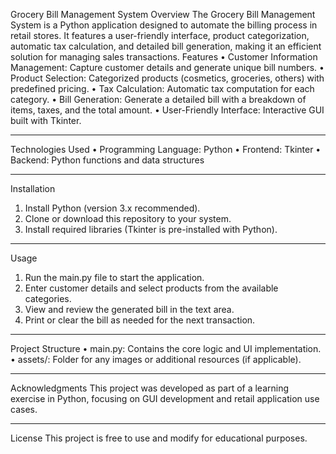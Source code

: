 Grocery Bill Management System
Overview
The Grocery Bill Management System is a Python application designed to automate the billing process in retail stores. It features a user-friendly interface, product categorization, automatic tax calculation, and detailed bill generation, making it an efficient solution for managing sales transactions.
Features
•	Customer Information Management: Capture customer details and generate unique bill numbers.
•	Product Selection: Categorized products (cosmetics, groceries, others) with predefined pricing.
•	Tax Calculation: Automatic tax computation for each category.
•	Bill Generation: Generate a detailed bill with a breakdown of items, taxes, and the total amount.
•	User-Friendly Interface: Interactive GUI built with Tkinter.
________________________________________
Technologies Used
•	Programming Language: Python
•	Frontend: Tkinter
•	Backend: Python functions and data structures
________________________________________
Installation
1.	Install Python (version 3.x recommended).
2.	Clone or download this repository to your system.
3.	Install required libraries (Tkinter is pre-installed with Python).
________________________________________
Usage
1.	Run the main.py file to start the application.
2.	Enter customer details and select products from the available categories.
3.	View and review the generated bill in the text area.
4.	Print or clear the bill as needed for the next transaction.
________________________________________
Project Structure
•	main.py: Contains the core logic and UI implementation.
•	assets/: Folder for any images or additional resources (if applicable).
________________________________________
Acknowledgments
This project was developed as part of a learning exercise in Python, focusing on GUI development and retail application use cases.
________________________________________
License
This project is free to use and modify for educational purposes.

